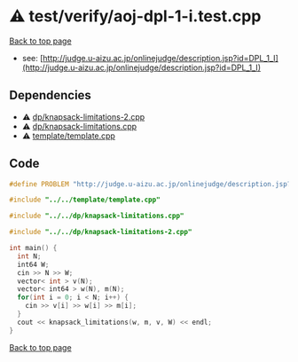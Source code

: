 <!-- mathjax config similar to math.stackexchange -->
<script type="text/javascript" async
  src="https://cdnjs.cloudflare.com/ajax/libs/mathjax/2.7.5/MathJax.js?config=TeX-MML-AM_CHTML">
</script>
<script type="text/x-mathjax-config">
  MathJax.Hub.Config({
    TeX: { equationNumbers: { autoNumber: "AMS" }},
    tex2jax: {
      inlineMath: [ ['$','$'] ],
      processEscapes: true
    },
    "HTML-CSS": { matchFontHeight: false },
    displayAlign: "left",
    displayIndent: "2em"
  });
</script>

<script type="text/javascript" src="https://cdnjs.cloudflare.com/ajax/libs/jquery/3.4.1/jquery.min.js"></script>
<script src="https://cdn.jsdelivr.net/npm/jquery-balloon-js@1.1.2/jquery.balloon.min.js" integrity="sha256-ZEYs9VrgAeNuPvs15E39OsyOJaIkXEEt10fzxJ20+2I=" crossorigin="anonymous"></script>
<script type="text/javascript" src="../../../assets/js/copy-button.js"></script>
<link rel="stylesheet" href="../../../assets/css/copy-button.css" />


# :warning: test/verify/aoj-dpl-1-i.test.cpp


[Back to top page](../../../index.html)

* see: [http://judge.u-aizu.ac.jp/onlinejudge/description.jsp?id=DPL_1_I](http://judge.u-aizu.ac.jp/onlinejudge/description.jsp?id=DPL_1_I)


## Dependencies
* :warning: [dp/knapsack-limitations-2.cpp](../../../library/dp/knapsack-limitations-2.cpp.html)
* :warning: [dp/knapsack-limitations.cpp](../../../library/dp/knapsack-limitations.cpp.html)
* :warning: [template/template.cpp](../../../library/template/template.cpp.html)


## Code
```cpp
#define PROBLEM "http://judge.u-aizu.ac.jp/onlinejudge/description.jsp?id=DPL_1_I"

#include "../../template/template.cpp"

#include "../../dp/knapsack-limitations.cpp"

#include "../../dp/knapsack-limitations-2.cpp"

int main() {
  int N;
  int64 W;
  cin >> N >> W;
  vector< int > v(N);
  vector< int64 > w(N), m(N);
  for(int i = 0; i < N; i++) {
    cin >> v[i] >> w[i] >> m[i];
  }
  cout << knapsack_limitations(w, m, v, W) << endl;
}

```

[Back to top page](../../../index.html)

